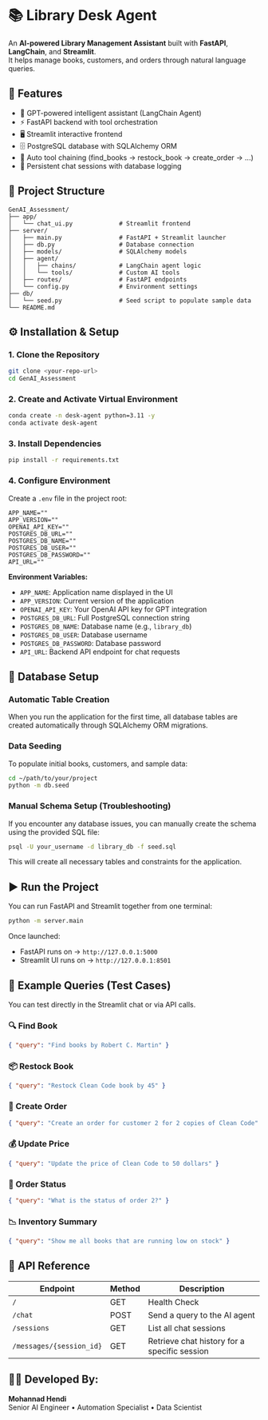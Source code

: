 # 📚 Library Desk Agent

An **AI-powered Library Management Assistant** built with **FastAPI**, **LangChain**, and **Streamlit**.  
It helps manage books, customers, and orders through natural language queries.

## 🚀 Features

- 🤖 GPT-powered intelligent assistant (LangChain Agent)
- ⚡ FastAPI backend with tool orchestration
- 🖥️ Streamlit interactive frontend
- 🗄️ PostgreSQL database with SQLAlchemy ORM
- 🔄 Auto tool chaining (find_books → restock_book → create_order → ...)
- 💬 Persistent chat sessions with database logging

## 🧩 Project Structure

```
GenAI_Assessment/
├── app/
│   └── chat_ui.py             # Streamlit frontend
├── server/
│   ├── main.py                # FastAPI + Streamlit launcher
│   ├── db.py                  # Database connection
│   ├── models/                # SQLAlchemy models
│   ├── agent/
│   │   ├── chains/            # LangChain agent logic
│   │   └── tools/             # Custom AI tools
│   ├── routes/                # FastAPI endpoints
│   └── config.py              # Environment settings
├── db/
│   └── seed.py                # Seed script to populate sample data
└── README.md
```

## ⚙️ Installation & Setup

### 1. Clone the Repository

```bash
git clone <your-repo-url>
cd GenAI_Assessment
```

### 2. Create and Activate Virtual Environment

```bash
conda create -n desk-agent python=3.11 -y
conda activate desk-agent
```

### 3. Install Dependencies

```bash
pip install -r requirements.txt
```

### 4. Configure Environment

Create a `.env` file in the project root:

```env
APP_NAME="" 
APP_VERSION=""
OPENAI_API_KEY=""
POSTGRES_DB_URL=""
POSTGRES_DB_NAME=""
POSTGRES_DB_USER=""
POSTGRES_DB_PASSWORD=""
API_URL=""
```

**Environment Variables:**
- `APP_NAME`: Application name displayed in the UI
- `APP_VERSION`: Current version of the application
- `OPENAI_API_KEY`: Your OpenAI API key for GPT integration
- `POSTGRES_DB_URL`: Full PostgreSQL connection string
- `POSTGRES_DB_NAME`: Database name (e.g., `library_db`)
- `POSTGRES_DB_USER`: Database username
- `POSTGRES_DB_PASSWORD`: Database password
- `API_URL`: Backend API endpoint for chat requests

## 🌱 Database Setup

### Automatic Table Creation
When you run the application for the first time, all database tables are created automatically through SQLAlchemy ORM migrations.

### Data Seeding
To populate initial books, customers, and sample data:

```bash
cd ~/path/to/your/project
python -m db.seed
```


### Manual Schema Setup (Troubleshooting)
If you encounter any database issues, you can manually create the schema using the provided SQL file:

```bash
psql -U your_username -d library_db -f seed.sql
```

This will create all necessary tables and constraints for the application.

## ▶️ Run the Project

You can run FastAPI and Streamlit together from one terminal:

```bash
python -m server.main
```

Once launched:
- FastAPI runs on → `http://127.0.0.1:5000`
- Streamlit UI runs on → `http://127.0.0.1:8501`

## 🧠 Example Queries (Test Cases)

You can test directly in the Streamlit chat or via API calls.

### 🔍 Find Book
```json
{ "query": "Find books by Robert C. Martin" }
```

### 📦 Restock Book
```json
{ "query": "Restock Clean Code book by 45" }
```

### 🛒 Create Order
```json
{ "query": "Create an order for customer 2 for 2 copies of Clean Code" }
```

### 💰 Update Price
```json
{ "query": "Update the price of Clean Code to 50 dollars" }
```

### 📑 Order Status
```json
{ "query": "What is the status of order 2?" }
```

### 📉 Inventory Summary
```json
{ "query": "Show me all books that are running low on stock" }
```

## 🧪 API Reference

| Endpoint | Method | Description |
|----------|--------|-------------|
| `/` | GET | Health Check |
| `/chat` | POST | Send a query to the AI agent |
| `/sessions` | GET | List all chat sessions |
| `/messages/{session_id}` | GET | Retrieve chat history for a specific session |


## 👨‍💻 Developed By:

**Mohannad Hendi**  
Senior AI Engineer • Automation Specialist • Data Scientist
